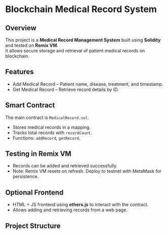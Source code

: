 
# Blockchain Medical Record System

## Overview
This project is a **Medical Record Management System** built using **Solidity** and tested on **Remix VM**.  
It allows secure storage and retrieval of patient medical records on blockchain.

## Features
- Add Medical Record – Patient name, disease, treatment, and timestamp.  
- Get Medical Record – Retrieve record details by ID.  

## Smart Contract
The main contract is `MedicalRecord.sol`.  
- Stores medical records in a mapping.  
- Tracks total records with `recordCount`.  
- Functions: `addRecord`, `getRecord`.  

## Testing in Remix VM
- Records can be added and retrieved successfully.  
- Note: Remix VM resets on refresh. Deploy to testnet with MetaMask for persistence.

## Optional Frontend
- HTML + JS frontend using **ethers.js** to interact with the contract.  
- Allows adding and retrieving records from a web page.  

## Project Structure

